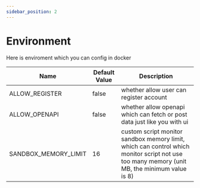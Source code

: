 ```yaml
---
sidebar_position: 2
---
```


# Environment

Here is enviroment which you can config in docker

| Name | Default Value | Description |
| ---- | ---- | ----- |
| ALLOW_REGISTER | false | whether allow user can register account |
| ALLOW_OPENAPI | false | whether allow openapi which can fetch or post data just like you with ui |
| SANDBOX_MEMORY_LIMIT | 16 | custom script monitor sandbox memory limit, which can control which monitor script not use too many memory (unit MB, the minimum value is 8) |

